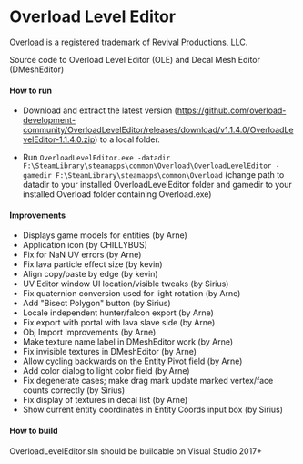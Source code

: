# Overload Level Editor

[Overload](https://playoverload.com) is a registered trademark of [Revival Productions, LLC](https://www.revivalprod.com).

Source code to Overload Level Editor (OLE) and Decal Mesh Editor (DMeshEditor)

#### How to run

- Download and extract the latest version (https://github.com/overload-development-community/OverloadLevelEditor/releases/download/v1.1.4.0/OverloadLevelEditor-1.1.4.0.zip) to a local folder.

- Run `OverloadLevelEditor.exe -datadir F:\SteamLibrary\steamapps\common\Overload\OverloadLevelEditor -gamedir F:\SteamLibrary\steamapps\common\Overload` (change path to datadir to your installed OverloadLevelEditor folder and gamedir to your installed Overload folder containing Overload.exe)

#### Improvements

- Displays game models for entities (by Arne)
- Application icon (by CHILLYBUS)
- Fix for NaN UV errors (by Arne)
- Fix lava particle effect size (by kevin)
- Align copy/paste by edge (by kevin)
- UV Editor window UI location/visible tweaks (by Sirius)
- Fix quaternion conversion used for light rotation (by Arne)
- Add "Bisect Polygon" button (by Sirius)
- Locale independent hunter/falcon export (by Arne)
- Fix export with portal with lava slave side (by Arne)
- Obj Import Improvements (by Arne)
- Make texture name label in DMeshEditor work (by Arne)
- Fix invisible textures in DMeshEditor (by Arne)
- Allow cycling backwards on the Entity Pivot field (by Arne)
- Add color dialog to light color field (by Arne)
- Fix degenerate cases; make drag mark update marked vertex/face counts correctly (by Sirius)
- Fix display of textures in decal list (by Arne)
- Show current entity coordinates in Entity Coords input box (by Sirius)

#### How to build

OverloadLevelEditor.sln should be buildable on Visual Studio 2017+
